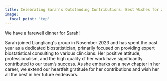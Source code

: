 ```yaml
---
title: Celebrating Sarah's Outstanding Contributions: Best Wishes for a Bright Future
image:
  focal_point: 'top'
---
```

We have a farewell dinner for Sarah!

<!--more-->

Sarah joined Liangliang's group in November 2023 and has spent the past year as a dedicated biostatistician, primarily focused on providing expert biostatistical consulting to various clinicians. Her positive attitude, professionalism, and the high quality of her work have significantly contributed to our team’s success. As she embarks on a new chapter in her career, we extend our heartfelt gratitude for her contributions and wish her all the best in her future endeavors.
